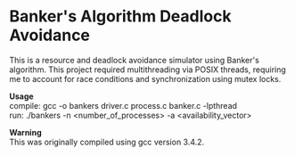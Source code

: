 # Banker's Algorithm Deadlock Avoidance

This is a resource and deadlock avoidance simulator using Banker's algorithm. This project required multithreading via POSIX threads, requiring me to account for race conditions and synchronization using mutex locks.

**Usage**         
compile:  gcc -o bankers driver.c process.c banker.c -lpthread      
run:      ./bankers -n &lt;number_of_processes&gt; -a &lt;availability_vector&gt;

**Warning**                  
This was originally compiled using gcc version 3.4.2. 
